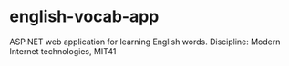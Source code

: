 # english-vocab-app
ASP.NET web application for learning English words. Discipline: Modern Internet technologies, MIT41

